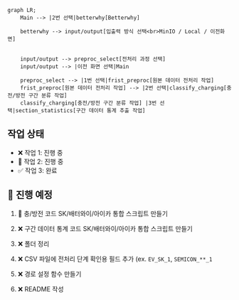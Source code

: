```mermaid
graph LR;
    Main --> |2번 선택|betterwhy[Betterwhy]
    
    betterwhy --> input/output[입출력 방식 선택<br>MinIO / Local / 이전화면]

    
    input/output --> preproc_select[전처리 과정 선택]
    input/output --> |이전 화면 선택|Main

    preproc_select --> |1번 선택|frist_preproc[원본 데이터 전처리 작업]
    frist_preproc[원본 데이터 전처리 작업] --> |2번 선택|classify_charging[충전/방전 구간 분류 작업]
    classify_charging[충전/방전 구간 분류 작업] |3번 선택|section_statistics[구간 데이터 통계 추출 작업]
```


## 작업 상태
- ❌ 작업 1: 진행 중
- 🔄 작업 2: 진행 중
- ✅ 작업 3: 완료

## 📝 진행 예정
1. 🔄 충/방전 코드 SK/배터와이/아이카 통합 스크립트 만들기

2. ❌ 구간 데이터 통계 코드 SK/배터와이/아이카 통합 스크립트 만들기

3. ❌ 폴더 정리

4. ❌ CSV 파일에 전처리 단계 확인용 필드 추가 (ex. `EV_SK_1`, `SEMICON_**_1`

5. ❌ 경로 설정 함수 만들기

6. ❌ README 작성 
